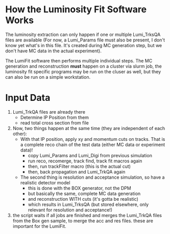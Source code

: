 # How the Luminosity Fit Software Works

The luminosity extraction can only happen if one or multiple Lumi_TrksQA files are available (For now, a Lumi_Params file must also be present, I don't know yet what's in this file. It's created during MC generation step, but we don't have MC data in the actual experiment).

The LumiFit software then performs multiple individual steps. The MC generation and reconstruction **must** happen on a cluster via slurm job, the luminosity fit specific programs may be run on the cluser as well, but they can also be run on a simple workstation.

# Input Data



1. Lumi_TrkQA files are already there
   - Determine IP Position from them
   - read total cross section from file
2. Now, two things happen at the same time (they are independent of each other):
   - With that IP position, apply xy and momentum cuts on tracks. That is a complete reco chain of the test data (either MC data or experiment data)!
     - copy Lumi_Params and Lumi_Digi from previous simulation
     - run reco, recomerge, track find, track fit macros again
     - then, run trackFilter macro (this is the actual cut)
     - then, back propagation and Lumi_TrkQA again
   - The second thing is resolution and acceptance simulation, so have a realistic detector model
     - this is done with the BOX generator, not the DPM
     - but basically the same, complete MC data generation
     - and reconstruction WITH cuts (it's gotta be realistic)
     - which results in Lumi_TrksQA (but stored elsewhere, only relevant for resolution and acceptance!)
3. the script waits if all jobs are finished and merges the Lumi_TrkQA files from the Box gen sample, to merge the acc and res files. these are important for the LumiFit.
